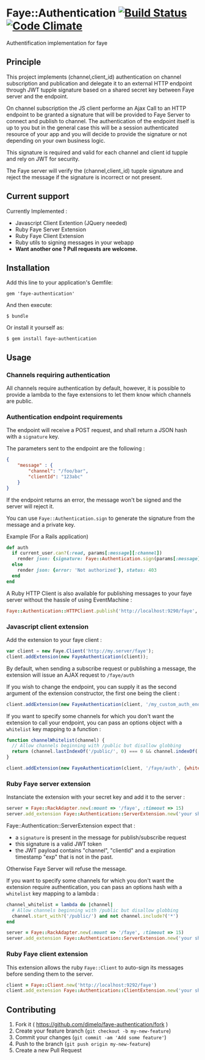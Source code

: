 # Faye::Authentication [![Build Status](https://travis-ci.org/dimelo/faye-authentication.svg?branch=master)](https://travis-ci.org/dimelo/faye-authentication) [![Code Climate](https://codeclimate.com/github/dimelo/faye-authentication.png)](https://codeclimate.com/github/dimelo/faye-authentication)

Authentification implementation for faye

## Principle

This project implements (channel,client_id) authentication on channel subscription and publication and delegate it to an external HTTP endpoint through JWT tupple signature based on a shared secret key between Faye server and the endpoint.

On channel subscription the JS client performe an Ajax Call to an HTTP endpoint to be granted a signature that will be provided to Faye Server to connect and publish to channel. The authentication of the endpoint itself is up to you but in the general case this will be a session authenticated resource of your app and you will decide to provide the signature or not depending on your own business logic.

This signature is required and valid for each channel and client id tupple and rely on JWT for security.

The Faye server will verify the (channel,client_id) tupple signature and reject the message if the signature
is incorrect or not present.

## Current support

Currently Implemented :
  - Javascript Client Extention (JQuery needed)
  - Ruby Faye Server Extension
  - Ruby Faye Client Extension
  - Ruby utils to signing messages in your webapp
  - **Want another one ? Pull requests are welcome.**

## Installation

Add this line to your application's Gemfile:

    gem 'faye-authentication'

And then execute:

    $ bundle

Or install it yourself as:

    $ gem install faye-authentication

## Usage

### Channels requiring authentication

All channels require authentication by default, however, it is possible to provide
a lambda to the faye extensions to let them know which channels are public.

### Authentication endpoint requirements

The endpoint will receive a POST request, and shall return a JSON hash with a ``signature`` key.

The parameters sent to the endpoint are the following :

```json
{
    "message" : {
        "channel": "/foo/bar",
        "clientId": "123abc"
    }
}
```

If the endpoint returns an error, the message won't be signed and the server will reject it.

You can use ``Faye::Authentication.sign`` to generate the signature from the message and a private key.

Example (For a Rails application)

```ruby
def auth
  if current_user.can?(:read, params[:message][:channel])
    render json: {signature: Faye::Authentication.sign(params[:message].slice(:channel,:clientId), 'your shared secret key')}
  else
    render json: {error: 'Not authorized'}, status: 403
  end
end

```

A Ruby HTTP Client is also available for publishing messages to your faye server
without the hassle of using EventMachine :

```ruby
Faye::Authentication::HTTPClient.publish('http://localhost:9290/faye', '/channel', 'data', 'your private key')
```
### Javascript client extension

Add the extension to your faye client :

```javascript
var client = new Faye.Client('http://my.server/faye');
client.addExtension(new FayeAuthentication(client));
```

By default, when sending a subscribe request or publishing a message, the extension
will issue an AJAX request to ``/faye/auth``

If you wish to change the endpoint, you can supply it as the second argument of the extension constructor, the first one being the client :
````javascript
client.addExtension(new FayeAuthentication(client, '/my_custom_auth_endpoint'));
````

If you want to specify some channels for which you don't want the extension to
call your endpoint, you can pass an options object with a ``whitelist`` key mapping
to a function :

````javascript
function channelWhitelist(channel) {
  // Allow channels beginning with /public but disallow globbing
  return (channel.lastIndexOf('/public/', 0) === 0 && channel.indexOf('*') == -1);
}

client.addExtension(new FayeAuthentication(client, '/faye/auth', {whitelist: channelWhitelist}));
````


### Ruby Faye server extension

Instanciate the extension with your secret key and add it to the server :

```ruby
server = Faye::RackAdapter.new(:mount => '/faye', :timeout => 15)
server.add_extension Faye::Authentication::ServerExtension.new('your shared secret key')
```

Faye::Authentication::ServerExtension expect that :
- a ``signature`` is present in the message for publish/subscribe request
- this signature is a valid JWT token
- the JWT payload contains "channel", "clientId" and a expiration timestamp "exp" that is not in the past.

Otherwise Faye Server will refuse the message.

If you want to specify some channels for which you don't want the extension require
authentication, you can pass an options hash with a ``whitelist`` key mapping
to a lambda :

````ruby
channel_whitelist = lambda do |channel|
  # Allow channels beginning with /public but disallow globbing
  channel.start_with?('/public/') and not channel.include?('*')
end

server = Faye::RackAdapter.new(:mount => '/faye', :timeout => 15)
server.add_extension Faye::Authentication::ServerExtension.new('your shared secret key', {whitelist: channel_whitelist})
````

### Ruby Faye client extension

This extension allows the ruby ``Faye::Client`` to auto-sign its messages before sending them to the server.

```ruby
client = Faye::Client.new('http://localhost:9292/faye')
client.add_extension Faye::Authentication::ClientExtension.new('your shared secret key')
```

## Contributing

1. Fork it ( https://github.com/dimelo/faye-authentication/fork )
2. Create your feature branch (`git checkout -b my-new-feature`)
3. Commit your changes (`git commit -am 'Add some feature'`)
4. Push to the branch (`git push origin my-new-feature`)
5. Create a new Pull Request
